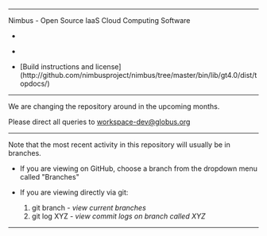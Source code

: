 - - -

Nimbus - Open Source IaaS Cloud Computing Software

* <p><http://www.nimbusproject.org></p>
* <p><http://github.com/nimbusproject/nimbus></p>
* <p>[Build instructions and license](http://github.com/nimbusproject/nimbus/tree/master/bin/lib/gt4.0/dist/topdocs/)

- - -

We are changing the repository around in the upcoming months.

Please direct all queries to <workspace-dev@globus.org>

- - -

Note that the most recent activity in this repository will usually be in branches.

* If you are viewing on GitHub, choose a branch from the dropdown menu called "Branches"

* If you are viewing directly via git:
  1. git branch - _view current branches_
  2. git log XYZ - _view commit logs on branch called XYZ_

- - -

